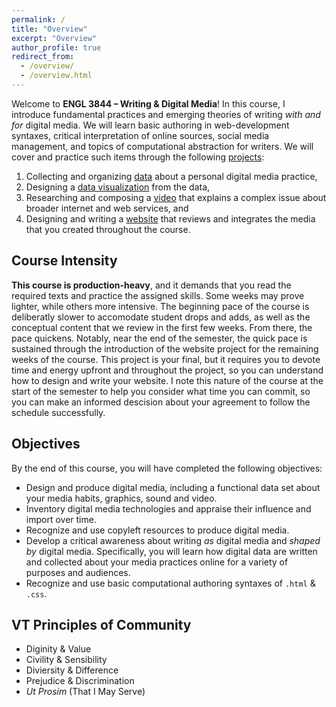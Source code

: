 ```yaml
---
permalink: /
title: "Overview"
excerpt: "Overview"
author_profile: true
redirect_from:
  - /overview/
  - /overview.html
---
```


Welcome to **ENGL 3844 &ndash; Writing &amp; Digital Media**! In this course, I introduce fundamental practices and emerging theories of writing <i>with and for</i> digital media. We will learn basic authoring in web-development syntaxes, critical interpretation of online sources, social media management, and topics of computational abstraction for writers. We will cover and practice such items through the following [projects](projects/):

1. Collecting and organizing [data](projects/p1-data-gathering/) about a personal digital media practice,
2. Designing a [data visualization](projects/p2-visuals/) from the data,
3. Researching and composing a [video](projects/p3-video/) that explains a complex issue about broader internet and web services, and
4. Designing and writing a [website](projects/p4-html-css/) that reviews and integrates the media that you created throughout the course.

## Course Intensity

**This course is production-heavy**, and it demands that you read the required texts and practice the assigned skills. Some weeks may prove lighter, while others more intensive. The beginning pace of the course is deliberatly slower to accomodate student drops and adds, as well as the conceptual content that we review in the first few weeks. From there, the pace quickens. Notably, near the end of the semester, the quick pace is sustained through the introduction of the website project for the remaining weeks of the course. This project is your final, but it requires you to devote time and energy upfront and throughout the project, so you can understand how to design and write your website. I note this nature of the course at the start of the semester to help you consider what time you can commit, so you can make an informed descision about your agreement to follow the schedule successfully.

## Objectives

By the end of this course, you will have completed the following objectives:

<ul class="hokie-shade">
  <li>
    Design and produce digital media, including a functional data set about your media habits, graphics, sound and video.
  </li>
  <li>
    Inventory digital media technologies and appraise their influence and import over time.
  </li>
  <li>
    Recognize and use copyleft resources to produce digital media.
  </li>
  <li>
    Develop a critical awareness about writing <i>as</i> digital media and <i>shaped by</i> digital media. Specifically, you will learn how digital data are written and collected about your media practices online for a variety of purposes and audiences.
  </li>
  <li>
    Recognize and use basic computational authoring syntaxes of <code>.html</code> & <code>.css</code>.
  </li>
</ul>

## VT Principles of Community

<ul class="visual-list">
  <li>
    <span>Diginity &amp; Value</span></li>
  <li>
    <span>Civility &amp; Sensibility</span></li>
  <li>
    <span>Diviersity &amp; Difference</span></li>
  <li>
    <span>Prejudice &amp; Discrimination</span></li>
  <li>
    <span><i>Ut Prosim</i> (That I May Serve)</span></li>
</ul>
